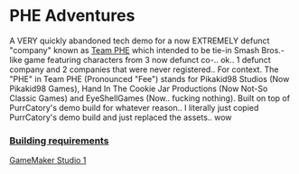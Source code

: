 # PHE Adventures

A VERY quickly abandoned tech demo for a now EXTREMELY defunct "company" known as [Team PHE](https://pikakid98.github.io/weebly-archive/thepikakid98graveyard.weebly.com/team-phe.html) which intended to be tie-in Smash Bros.-like game featuring characters from 3 now defunct co-.. ok.. 1 defunct company and 2 companies that were never registered.. For context. The "PHE" in Team PHE (Pronounced "Fee") stands for Pikakid98 Studios (Now Pikakid98 Games), Hand In The Cookie Jar Productions (Now Not-So Classic Games) and EyeShellGames (Now.. fucking nothing). Built on top of PurrCatory's demo build for whatever reason.. I literally just copied PurrCatory's demo build and just replaced the assets.. wow

### <b><u>Building requirements</b></u>

[GameMaker Studio 1](https://gminstall.yoyogames.com/downloads/gm-studio/GMStudio-Installer-1.4.9999.exe)
